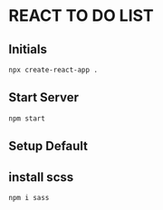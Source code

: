 # REACT TO DO LIST

## Initials

```
npx create-react-app .
```

## Start Server

```
npm start
```

## Setup Default

## install scss

```
npm i sass
```
